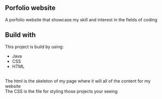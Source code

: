 ## Porfolio website

A porfolio website that showcase my skill and interest in the fields of coding

<h2>Build with</h2>
This project is build by using: 
<ul>
  <li>
    Java
  </li>
  <li>
    CSS
  </li>
  <li>
    HTML
  </li>
</ul>

<br>
The html is the skeleton of my page where it will all of the content for my website <br>
The CSS is the file for styling those projects your seeing<br>
